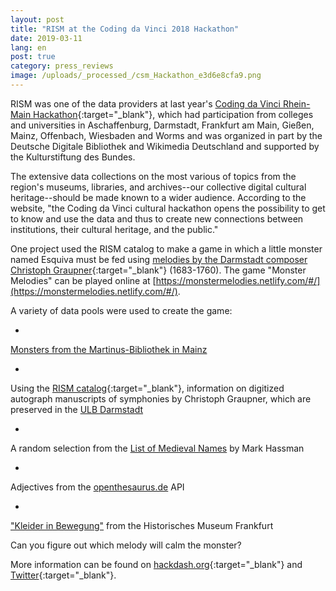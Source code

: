 ```yaml
---
layout: post
title: "RISM at the Coding da Vinci 2018 Hackathon"
date: 2019-03-11
lang: en
post: true
category: press_reviews
image: /uploads/_processed_/csm_Hackathon_e3d6e8cfa9.png
---
```



RISM was one of the data providers at last year's [Coding da Vinci Rhein-Main Hackathon](https://codingdavinci.de/events/rheinmain/){:target="_blank"}, which had participation from colleges and universities in Aschaffenburg, Darmstadt, Frankfurt am Main, Gießen, Mainz, Offenbach, Wiesbaden and Worms and was organized in part by the Deutsche Digitale Bibliothek and Wikimedia Deutschland and supported by the Kulturstiftung des Bundes.

The extensive data collections on the most various of topics from the region's museums, libraries, and archives--our collective digital cultural heritage--should be made known to a wider audience. According to the website, "the Coding da Vinci cultural hackathon opens the possibility to get to know and use the data and thus to create new connections between institutions, their cultural heritage, and the public."

One project used the RISM catalog to make a game in which a little monster named Esquiva must be fed using [melodies by the Darmstadt composer Christoph Graupner](https://opac.rism.info/search?View=rism&author=graupner+christoph&siglum=D-DS){:target="_blank"} (1683-1760). The game "Monster Melodies" can be played online at [https://monstermelodies.netlify.com/#/](https://monstermelodies.netlify.com/#/).

A variety of data pools were used to create the game:

-

[Monsters from the Martinus-Bibliothek in Mainz](https://codingdavinci.de/daten/#martinus_bibliothek)


-

Using the [RISM catalog](https://opac.rism.info/index.php?id=4){:target="_blank"}, information on digitized autograph manuscripts of symphonies by Christoph Graupner, which are preserved in the [ULB Darmstadt](https://codingdavinci.de/daten/#ulb_darmstadt)


-

A random selection from the [List of Medieval Names](https://www.mithrilandmages.com/utilities/MedievalBrowse.php) by Mark Hassman


-

Adjectives from the [openthesaurus.de](https://www.openthesaurus.de/about/api) API


-

["Kleider in Bewegung"](https://codingdavinci.de/daten/#histmus_ffm) from the Historisches Museum Frankfurt



Can you figure out which melody will calm the monster?

More information can be found on [hackdash.org](https://hackdash.org/projects/5bd4a33096a2952c33e302c9){:target="_blank"} and [Twitter](https://twitter.com/search?q=%23monstermelodies&src=typd&lang=de){:target="_blank"}.

<script type="text/javascript">var switchTo5x=true;</script><script type="text/javascript" src="http://w.sharethis.com/button/buttons.js"></script><script type="text/javascript">stLight.options({publisher: "9b601438-1ce1-49d8-bfd7-9cff5df54c17", doNotHash: false, doNotCopy: false, hashAddressBar: false});</script>